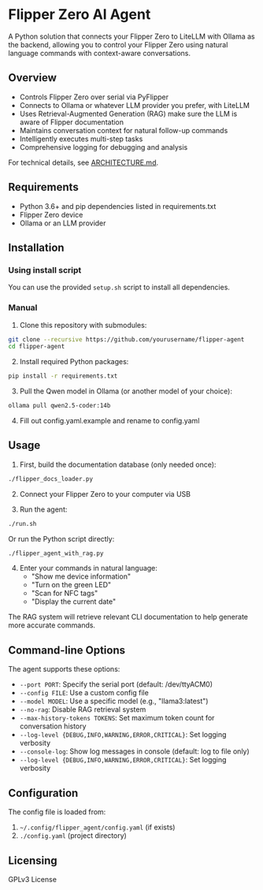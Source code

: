 # Flipper Zero AI Agent

A Python solution that connects your Flipper Zero to LiteLLM with Ollama as the backend, allowing you to control your Flipper Zero using natural language commands with context-aware conversations.

## Overview

- Controls Flipper Zero over serial via PyFlipper
- Connects to Ollama or whatever LLM provider you prefer, with LiteLLM
- Uses Retrieval-Augmented Generation (RAG) make sure the LLM is aware of Flipper documentation
- Maintains conversation context for natural follow-up commands
- Intelligently executes multi-step tasks
- Comprehensive logging for debugging and analysis

For technical details, see [ARCHITECTURE.md](./ARCHITECTURE.md).

## Requirements

- Python 3.6+ and pip dependencies listed in requirements.txt
- Flipper Zero device
- Ollama or an LLM provider

## Installation

### Using install script

You can use the provided `setup.sh` script to install all dependencies.

### Manual

1. Clone this repository with submodules:

```bash
git clone --recursive https://github.com/yourusername/flipper-agent
cd flipper-agent
```

2. Install required Python packages:

```bash
pip install -r requirements.txt
```

3. Pull the Qwen model in Ollama (or another model of your choice):

```bash
ollama pull qwen2.5-coder:14b
```

4. Fill out config.yaml.example and rename to config.yaml

## Usage

1. First, build the documentation database (only needed once):

```bash
./flipper_docs_loader.py
```

2. Connect your Flipper Zero to your computer via USB

3. Run the agent:

```bash
./run.sh
```

Or run the Python script directly:

```bash
./flipper_agent_with_rag.py
```

4. Enter your commands in natural language:
   - "Show me device information"
   - "Turn on the green LED"
   - "Scan for NFC tags"
   - "Display the current date"

The RAG system will retrieve relevant CLI documentation to help generate more accurate commands.

## Command-line Options

The agent supports these options:

- `--port PORT`: Specify the serial port (default: /dev/ttyACM0)
- `--config FILE`: Use a custom config file
- `--model MODEL`: Use a specific model (e.g., "llama3:latest")
- `--no-rag`: Disable RAG retrieval system
- `--max-history-tokens TOKENS`: Set maximum token count for conversation history
- `--log-level {DEBUG,INFO,WARNING,ERROR,CRITICAL}`: Set logging verbosity
- `--console-log`: Show log messages in console (default: log to file only)
- `--log-level {DEBUG,INFO,WARNING,ERROR,CRITICAL}`: Set logging verbosity

## Configuration

The config file is loaded from:
1. `~/.config/flipper_agent/config.yaml` (if exists)
2. `./config.yaml` (project directory)

## Licensing

GPLv3 License